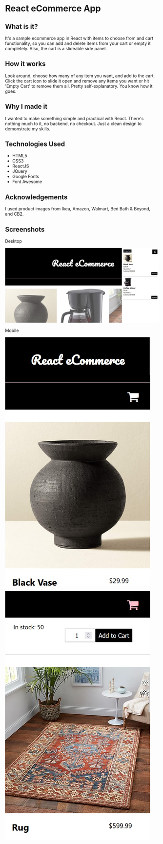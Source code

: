 # React eCommerce App

## What is it?

It's a sample ecommerce app in React with items to choose from and cart functionality, so you can add and delete items from your cart or empty it completely. Also, the cart is a slideable side panel.

## How it works

Look around, choose how many of any item you want, and add to the cart.
Click the cart icon to slide it open and remove any items you want or hit 'Empty Cart' to remove them all.
Pretty self-explanatory. You know how it goes.

## Why I made it

I wanted to make something simple and practical with React. There's nothing much to it, no backend, no checkout. Just a clean design to demonstrate my skills.

## Technologies Used

- HTML5
- CSS3
- ReactJS
- JQuery
- Google Fonts
- Font Awesome

## Acknowledgements

I used product images from Ikea, Amazon, Walmart, Bed Bath & Beyond, and CB2.

## Screenshots

Desktop

![Desktop view](./images/screenshot-desktop.jpg?raw=true)

Mobile

![Mobile view](./images/screenshot-mobile-1.jpg?raw=true)

![Mobile view](./images/screenshot-mobile-2.jpg?raw=true)
